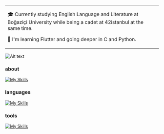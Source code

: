 <table>
  <tr>
    <td valign="center">
      
🎓  Currently studying English Language and Literature at Boğaziçi University while being a cadet at 42istanbul at the same time.

🌱  I'm learning Flutter and going deeper in C and Python.
    
  </tr>
  </table>

![Alt text](./park.jpg "my park")

### about

[![My Skills](https://skillicons.dev/icons?i=linkedin&theme=dark)](https://www.linkedin.com/in/bu%C4%9Frahan-karamollao%C4%9Flu-395a571b7/)

### languages

[![My Skills](https://skillicons.dev/icons?i=c,cpp,python,flutter,swift&theme=dark)]()

### **tools**

[![My Skills](https://skillicons.dev/icons?i=vscode,visualstudio,androidstudio,vim,git,github,linux&theme=dark)]()
